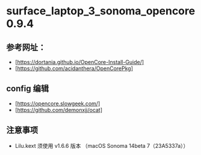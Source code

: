# surface_laptop_3_sonoma_opencore0.9.4
## 参考网址：
- [https://dortania.github.io/OpenCore-Install-Guide/]
- [https://github.com/acidanthera/OpenCorePkg]
## config 编辑
- [https://opencore.slowgeek.com/]
- [https://github.com/demonxjj/ocat]

## 注意事项
- Lilu.kext 须使用 v1.6.6 版本 （macOS Sonoma 14beta 7（23A5337a））
